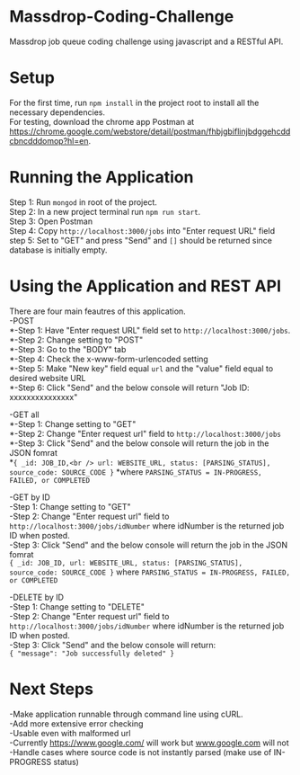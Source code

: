 # Massdrop-Coding-Challenge
Massdrop job queue coding challenge using javascript and a RESTful API.

# Setup
For the first time, run `npm install` in the project root to install all the necessary dependencies.<br />
For testing, download the chrome app Postman at https://chrome.google.com/webstore/detail/postman/fhbjgbiflinjbdggehcddcbncdddomop?hl=en. <br />

# Running the Application
Step 1: Run `mongod` in root of the project.<br />
Step 2: In a new project terminal run `npm run start`.<br />
Step 3: Open Postman<br />
Step 4: Copy `http://localhost:3000/jobs` into "Enter request URL" field<br />
step 5: Set to "GET" and press "Send" and `[]` should be returned since database is initially empty.<br />

# Using the Application and REST API
There are four main feautres of this application.<br />
-POST<br />
  *-Step 1: Have "Enter request URL" field set to `http://localhost:3000/jobs`.<br />
  *-Step 2: Change setting to "POST"<br />
  *-Step 3: Go to the "BODY" tab<br />
  *-Step 4: Check the x-www-form-urlencoded setting<br />
  *-Step 5: Make "New key" field equal `url` and the "value" field equal to desired website URL<br />
  *-Step 6: Click "Send" and the below console will return "Job ID: xxxxxxxxxxxxxxx"<br />
  
 -GET all<br />
  *-Step 1: Change setting to "GET"<br />
  *-Step 2: Change "Enter request url" field to `http://localhost:3000/jobs`<br />
  *-Step 3: Click "Send" and the below console will return the job in the JSON fomrat <br />
    *`{
      _id: JOB_ID,<br />
      url: WEBSITE_URL,
      status: [PARSING_STATUS],
      source_code: SOURCE_CODE
     }`
     *where `PARSING_STATUS = IN-PROGRESS, FAILED, or COMPLETED`<br />
     
 -GET by ID<br />
  -Step 1: Change setting to "GET"<br />
  -Step 2: Change "Enter request url" field to `http://localhost:3000/jobs/idNumber` where idNumber is the returned job ID when posted.<br />
  -Step 3: Click "Send" and the below console will return the job in the JSON fomrat <br />
    `{
      _id: JOB_ID,
      url: WEBSITE_URL,
      status: [PARSING_STATUS],
      source_code: SOURCE_CODE
     }`
     where `PARSING_STATUS = IN-PROGRESS, FAILED, or COMPLETED`<br />
     
  -DELETE by ID<br />
   -Step 1: Change setting to "DELETE"<br />
   -Step 2: Change "Enter request url" field to `http://localhost:3000/jobs/idNumber` where idNumber is the returned job ID when posted.<br />
   -Step 3: Click "Send" and the below console will return:<br />
    `{
      "message": "Job successfully deleted"
      }`
      
# Next Steps
  -Make application runnable through command line using cURL. <br />
  -Add more extensive error checking<br />
  -Usable even with malformed url<br />
    -Currently https://www.google.com/ will work but www.google.com will not<br />
  -Handle cases where source code is not instantly parsed (make use of IN-PROGRESS status)
